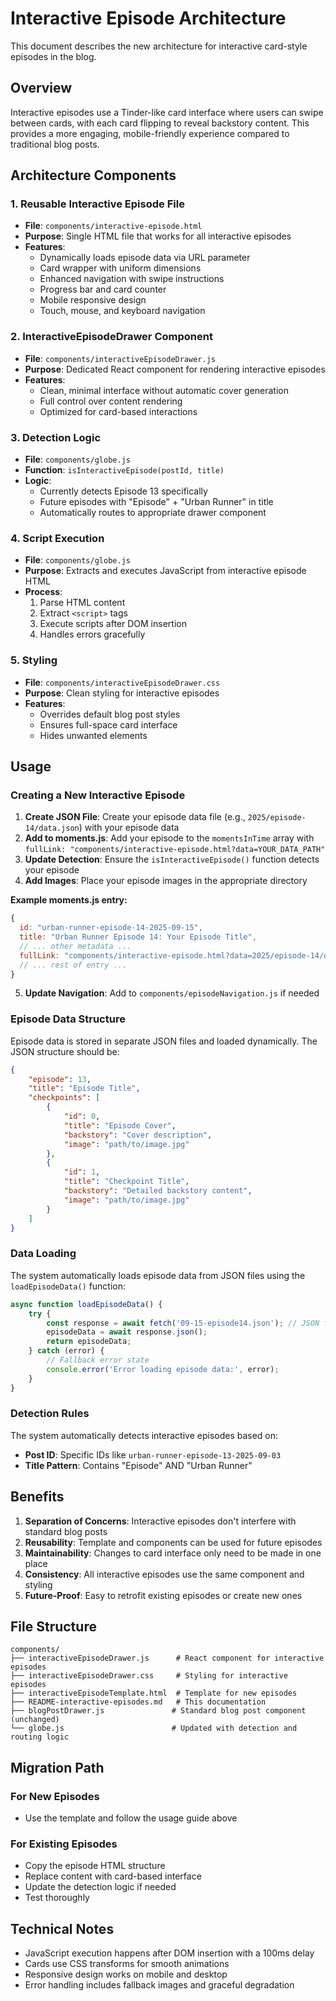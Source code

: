 # Interactive Episode Architecture

This document describes the new architecture for interactive card-style episodes in the blog.

## Overview

Interactive episodes use a Tinder-like card interface where users can swipe between cards, with each card flipping to reveal backstory content. This provides a more engaging, mobile-friendly experience compared to traditional blog posts.

## Architecture Components

### 1. Reusable Interactive Episode File
- **File**: `components/interactive-episode.html`
- **Purpose**: Single HTML file that works for all interactive episodes
- **Features**: 
  - Dynamically loads episode data via URL parameter
  - Card wrapper with uniform dimensions
  - Enhanced navigation with swipe instructions
  - Progress bar and card counter
  - Mobile responsive design
  - Touch, mouse, and keyboard navigation

### 2. InteractiveEpisodeDrawer Component
- **File**: `components/interactiveEpisodeDrawer.js`
- **Purpose**: Dedicated React component for rendering interactive episodes
- **Features**: 
  - Clean, minimal interface without automatic cover generation
  - Full control over content rendering
  - Optimized for card-based interactions

### 3. Detection Logic
- **File**: `components/globe.js`
- **Function**: `isInteractiveEpisode(postId, title)`
- **Logic**: 
  - Currently detects Episode 13 specifically
  - Future episodes with "Episode" + "Urban Runner" in title
  - Automatically routes to appropriate drawer component

### 4. Script Execution
- **File**: `components/globe.js`
- **Purpose**: Extracts and executes JavaScript from interactive episode HTML
- **Process**:
  1. Parse HTML content
  2. Extract `<script>` tags
  3. Execute scripts after DOM insertion
  4. Handles errors gracefully

### 5. Styling
- **File**: `components/interactiveEpisodeDrawer.css`
- **Purpose**: Clean styling for interactive episodes
- **Features**:
  - Overrides default blog post styles
  - Ensures full-space card interface
  - Hides unwanted elements

## Usage

### Creating a New Interactive Episode

1. **Create JSON File**: Create your episode data file (e.g., `2025/episode-14/data.json`) with your episode data
2. **Add to moments.js**: Add your episode to the `momentsInTime` array with `fullLink: "components/interactive-episode.html?data=YOUR_DATA_PATH"`
3. **Update Detection**: Ensure the `isInteractiveEpisode()` function detects your episode
4. **Add Images**: Place your episode images in the appropriate directory

**Example moments.js entry:**
```javascript
{
  id: "urban-runner-episode-14-2025-09-15",
  title: "Urban Runner Episode 14: Your Episode Title",
  // ... other metadata ...
  fullLink: "components/interactive-episode.html?data=2025/episode-14/data.json",
  // ... rest of entry ...
}
```
5. **Update Navigation**: Add to `components/episodeNavigation.js` if needed

### Episode Data Structure

Episode data is stored in separate JSON files and loaded dynamically. The JSON structure should be:

```json
{
    "episode": 13,
    "title": "Episode Title",
    "checkpoints": [
        {
            "id": 0,
            "title": "Episode Cover",
            "backstory": "Cover description",
            "image": "path/to/image.jpg"
        },
        {
            "id": 1,
            "title": "Checkpoint Title",
            "backstory": "Detailed backstory content",
            "image": "path/to/image.jpg"
        }
    ]
}
```

### Data Loading

The system automatically loads episode data from JSON files using the `loadEpisodeData()` function:

```javascript
async function loadEpisodeData() {
    try {
        const response = await fetch('09-15-episode14.json'); // JSON file matches HTML naming
        episodeData = await response.json();
        return episodeData;
    } catch (error) {
        // Fallback error state
        console.error('Error loading episode data:', error);
    }
}
```

### Detection Rules

The system automatically detects interactive episodes based on:
- **Post ID**: Specific IDs like `urban-runner-episode-13-2025-09-03`
- **Title Pattern**: Contains "Episode" AND "Urban Runner"

## Benefits

1. **Separation of Concerns**: Interactive episodes don't interfere with standard blog posts
2. **Reusability**: Template and components can be used for future episodes
3. **Maintainability**: Changes to card interface only need to be made in one place
4. **Consistency**: All interactive episodes use the same component and styling
5. **Future-Proof**: Easy to retrofit existing episodes or create new ones

## File Structure

```
components/
├── interactiveEpisodeDrawer.js      # React component for interactive episodes
├── interactiveEpisodeDrawer.css     # Styling for interactive episodes
├── interactiveEpisodeTemplate.html  # Template for new episodes
├── README-interactive-episodes.md   # This documentation
├── blogPostDrawer.js               # Standard blog post component (unchanged)
└── globe.js                        # Updated with detection and routing logic
```

## Migration Path

### For New Episodes
- Use the template and follow the usage guide above

### For Existing Episodes
- Copy the episode HTML structure
- Replace content with card-based interface
- Update the detection logic if needed
- Test thoroughly

## Technical Notes

- JavaScript execution happens after DOM insertion with a 100ms delay
- Cards use CSS transforms for smooth animations
- Responsive design works on mobile and desktop
- Error handling includes fallback images and graceful degradation
